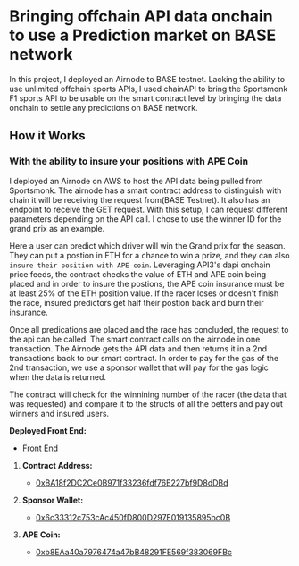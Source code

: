 # Bringing offchain API data onchain to use a Prediction market on BASE network



In this project, I deployed an Airnode to BASE testnet. Lacking the ability to use unlimited offchain sports APIs, I used chainAPI to bring the Sportsmonk F1 sports API to be usable on the smart contract level by bringing the data onchain to settle any predictions on BASE network.  

## How it Works
### With the ability to insure your positions with APE Coin

I deployed an Airnode on AWS to host the API data being pulled from Sportsmonk.  The airnode has a smart contract address to distinguish with chain it will be receiving the request from(BASE Testnet).  It also has an endpoint to receive the GET request.  With this setup, I can request different parameters depending on the API call.  I chose to use the winner ID for the grand prix as an example.

Here a user can predict which driver will win the Grand prix for the season. They can put a postion in ETH for a chance to win a prize, and they can also ``insure their position with APE coin``.  Leveraging API3's dapi onchain price feeds, the contract checks the value of ETH and APE coin being placed and in order to insure the postions, the APE coin insurance must be at least 25% of the ETH position value.  If the racer loses or doesn't finish the race, insured predictors get half their postion back and burn their insurance.

Once all predications are placed and the race has concluded, the request to the api can be called.  The smart contract calls on the airnode in one transaction.  The Airnode gets the API data and then returns it in a 2nd transactions back to our smart contract.  In order to pay for the gas of the 2nd transaction, we use a sponsor wallet that will pay for the gas logic when the data is returned.

The contract will check for the winnining number of the racer (the data that was requested) and compare it to the structs of all the betters and pay out winners and insured users. 



**Deployed Front End:**
- [Front End](https://prediction-base.vercel.app/)

1. **Contract Address:**
   - [0xBA18f2DC2Ce0B971f33236fdf76E227bf9D8dDBd](https://goerli.basescan.org/address/0xba18f2dc2ce0b971f33236fdf76e227bf9d8ddbd)

2. **Sponsor Wallet:**
   - [0x6c33312c753cAc450fD800D297E019135895bc0B](https://goerli.basescan.org/address/0x6c33312c753cAc450fD800D297E019135895bc0B)

3. **APE Coin:**
   - [0xb8EAa40a7976474a47bB48291FE569f383069FBc](https://goerli.basescan.org/address/0xb8eaa40a7976474a47bb48291fe569f383069fbc)


